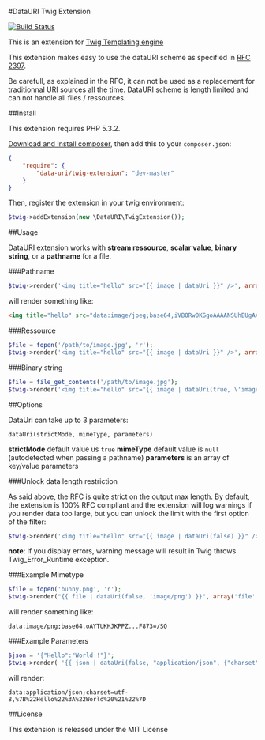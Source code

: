 #DataURI Twig Extension

[![Build Status](https://secure.travis-ci.org/romainneutron/TwigExtension-DataUri.png?branch=master)](http://travis-ci.org/romainneutron/TwigExtension-DataUri)

This is an extension for [Twig Templating engine][1]

This extension makes easy to use the dataURI scheme as specified in [RFC 2397][2].

Be carefull, as explained in the RFC, it can not be used as a replacement for
traditionnal URI sources all the time. DataURI scheme is length limited and can
not handle all files / ressources.

##Install

This extension requires PHP 5.3.2.

[Download and Install composer][3], then add this to your ``composer.json``:

```json
{
    "require": {
        "data-uri/twig-extension": "dev-master"
    }
}
```

Then, register the extension in your twig environment:

```php
$twig->addExtension(new \DataURI\TwigExtension());
```

##Usage

DataURI extension works with **stream ressource**, **scalar value**, **binary string**, or a **pathname** for a file.

###Pathname

```php
$twig->render('<img title="hello" src="{{ image | dataUri }}" />', array('image' => '/path/to/image.jpg'));
```

will render something like:

```html
<img title="hello" src="data:image/jpeg;base64,iVBORw0KGgoAAAANSUhEUgAAAB...SUhEU==" />
```

###Ressource

```php
$file = fopen('/path/to/image.jpg', 'r');
$twig->render('<img title="hello" src="{{ image | dataUri }}" />', array('image' => $file));
```

###Binary string

```php
$file = file_get_contents('/path/to/image.jpg');
$twig->render('<img title="hello" src="{{ image | dataUri(true, \'image/jpeg\') }}" />', array('image' => $file));
```

##Options

DataUri can take up to 3 parameters:

``dataUri(strictMode, mimeType, parameters)``

**strictMode** default value us `true`
**mimeType** default value is `null` (autodetected when passing a pathname)
**parameters** is an array of key/value parameters


###Unlock data length restriction

As said above, the RFC is quite strict on the output max length. By default, the
extension is 100% RFC compliant and the extension will log warnings if you render
data too large, but you can unlock the limit with the first option of the filter:

```php
$twig->render('<img title="hello" src="{{ image | dataUri(false) }}" />', array('image' => '/path/to/BIGPICTURE.jpg'));
```

**note**: If you display errors, warning message will result in Twig throws
Twig_Error_Runtime exception.

###Example Mimetype

```php
$file = fopen('bunny.png', 'r');
$twig->render("{{ file | dataUri(false, 'image/png') }}", array('file' => $file));
```

will render something like:

```
data:image/png;base64,oAYTUKHJKPPZ...F873=/SO
```

###Example Parameters

```php
$json = '{"Hello":"World !"}';
$twig->render( '{{ json | dataUri(false, "application/json", {"charset":"utf-8"}) }}', array('json' => $json));
```

will render:

```
data:application/json;charset=utf-8,%7B%22Hello%22%3A%22World%20%21%22%7D
```

##License

This extension is released under the MIT License

[1]: http://twig.sensiolabs.org/
[2]: https://www.ietf.org/rfc/rfc2397.txt
[3]: http://getcomposer.org/download/
